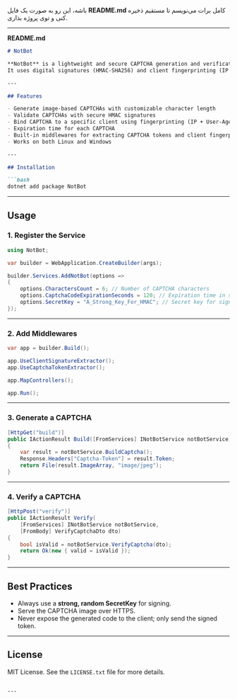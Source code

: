 ﻿باشه، این رو به صورت یک فایل **README.md** کامل برات می‌نویسم تا مستقیم ذخیره کنی و توی پروژه بذاری.  

---

**README.md**  
```markdown
# NotBot

**NotBot** is a lightweight and secure CAPTCHA generation and verification library for ASP.NET Core.  
It uses digital signatures (HMAC-SHA256) and client fingerprinting (IP + User-Agent) to ensure the CAPTCHA cannot be reused or tampered with.

---

## Features

- Generate image-based CAPTCHAs with customizable character length
- Validate CAPTCHAs with secure HMAC signatures
- Bind CAPTCHA to a specific client using fingerprinting (IP + User-Agent)
- Expiration time for each CAPTCHA
- Built-in middlewares for extracting CAPTCHA tokens and client fingerprints
- Works on both Linux and Windows

---

## Installation

```bash
dotnet add package NotBot
```

---

## Usage

### 1. Register the Service
```csharp
using NotBot;

var builder = WebApplication.CreateBuilder(args);

builder.Services.AddNotBot(options =>
{
    options.CharactersCount = 6; // Number of CAPTCHA characters
    options.CaptchaCodeExpirationSeconds = 120; // Expiration time in seconds
    options.SecretKey = "A_Strong_Key_For_HMAC"; // Secret key for signing
});
```

---

### 2. Add Middlewares
```csharp
var app = builder.Build();

app.UseClientSignatureExtractor();
app.UseCaptchaTokenExtractor();

app.MapControllers();

app.Run();
```

---

### 3. Generate a CAPTCHA
```csharp
[HttpGet("build")]
public IActionResult Build([FromServices] INotBotService notBotService)
{
    var result = notBotService.BuildCaptcha();
    Response.Headers["Captcha-Token"] = result.Token;
    return File(result.ImageArray, "image/jpeg");
}
```

---

### 4. Verify a CAPTCHA
```csharp
[HttpPost("verify")]
public IActionResult Verify(
    [FromServices] INotBotService notBotService,
    [FromBody] VerifyCaptchaDto dto)
{
    bool isValid = notBotService.VerifyCaptcha(dto);
    return Ok(new { valid = isValid });
}
```

---

## Best Practices

- Always use a **strong, random SecretKey** for signing.
- Serve the CAPTCHA image over HTTPS.
- Never expose the generated code to the client; only send the signed token.

---

## License

MIT License. See the `LICENSE.txt` file for more details.
```

---